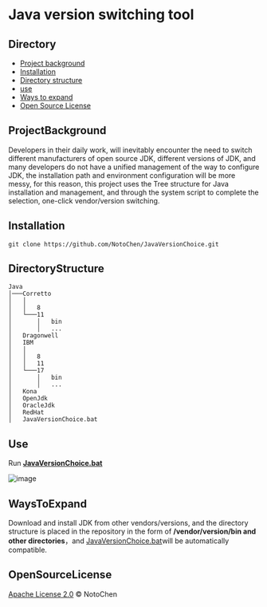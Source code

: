# Java version switching tool


## Directory

- [Project background](#ProjectBackground)
- [Installation](#Installation)
- [Directory structure](#DirectoryStructure)
- [use](#Use)
- [Ways to expand](#WaysToExpand)
- [Open Source License](#OpenSourceLicense)

## ProjectBackground

Developers in their daily work, will inevitably encounter the need to switch different manufacturers of open source JDK, different versions of JDK, and many developers do not have a unified management of the way to configure JDK, the installation path and environment configuration will be more messy, for this reason, this project uses the Tree structure for Java installation and management, and through the system script to complete the selection, one-click vendor/version switching.

## Installation

```git
git clone https://github.com/NotoChen/JavaVersionChoice.git
```

## DirectoryStructure

```
Java
│───Corretto
│   │
│   │   8
│   └───11
│       │   bin
│       │   ...
│   Dragonwell
│   IBM
│   │
│   │   8
│   │   11
│   └───17
│       │   bin
│       │   ...
│   Kona
│   OpenJdk
│   OracleJdk
│   RedHat
│   JavaVersionChoice.bat
```


## Use

Run **[JavaVersionChoice.bat](https://github.com/NotoChen/JavaVersionChoice/blob/main/JavaVersionChoice.bat)**

![image](https://github.com/NotoChen/JavaVersionChoice/assets/46807914/5e429483-df3f-4b87-bcd8-c0bab217a74f)


## WaysToExpand

Download and install JDK from other vendors/versions, and the directory structure is placed in the repository in the form of **/vendor/version/bin and other directories**，and [JavaVersionChoice.bat](https://github.com/NotoChen/JavaVersionChoice/blob/main/JavaVersionChoice.bat)will be automatically compatible.

## OpenSourceLicense

[Apache License 2.0](https://github.com/NotoChen/JavaVersionChoice/blob/main/LICENSE) © NotoChen
